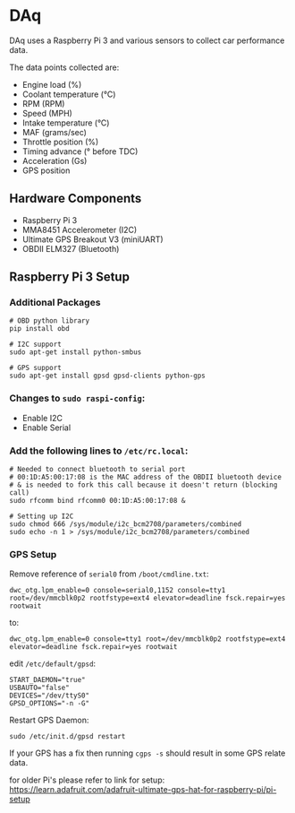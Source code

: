 # DAq

DAq uses a Raspberry Pi 3 and various sensors to collect car performance data.

The data points collected are:

- Engine load (%)
- Coolant temperature (&deg;C)
- RPM (RPM)
- Speed (MPH)
- Intake temperature (&deg;C)
- MAF (grams/sec)
- Throttle position (%)
- Timing advance (&deg; before TDC)
- Acceleration (Gs)
- GPS position

## Hardware Components

- Raspberry Pi 3
- MMA8451 Accelerometer (I2C)
- Ultimate GPS Breakout V3 (miniUART)
- OBDII ELM327 (Bluetooth)

## Raspberry Pi 3 Setup

### Additional Packages

```
# OBD python library
pip install obd

# I2C support
sudo apt-get install python-smbus

# GPS support
sudo apt-get install gpsd gpsd-clients python-gps
```

### Changes to `sudo raspi-config`:

- Enable I2C
- Enable Serial

### Add the following lines to `/etc/rc.local`:

```
# Needed to connect bluetooth to serial port
# 00:1D:A5:00:17:08 is the MAC address of the OBDII bluetooth device
# & is needed to fork this call because it doesn't return (blocking call)
sudo rfcomm bind rfcomm0 00:1D:A5:00:17:08 &

# Setting up I2C
sudo chmod 666 /sys/module/i2c_bcm2708/parameters/combined
sudo echo -n 1 > /sys/module/i2c_bcm2708/parameters/combined
```

### GPS Setup

Remove reference of `serial0` from `/boot/cmdline.txt`:
```
dwc_otg.lpm_enable=0 console=serial0,1152 console=tty1 root=/dev/mmcblk0p2 rootfstype=ext4 elevator=deadline fsck.repair=yes rootwait
```
to:
```
dwc_otg.lpm_enable=0 console=tty1 root=/dev/mmcblk0p2 rootfstype=ext4 elevator=deadline fsck.repair=yes rootwait
```

edit `/etc/default/gpsd`:
```
START_DAEMON="true"
USBAUTO="false"
DEVICES="/dev/ttyS0"
GPSD_OPTIONS="-n -G"
```

Restart GPS Daemon:
```
sudo /etc/init.d/gpsd restart
```

If your GPS has a fix then running `cgps -s` should result in some GPS relate data.

for older Pi's please refer to link for setup:
<https://learn.adafruit.com/adafruit-ultimate-gps-hat-for-raspberry-pi/pi-setup>
